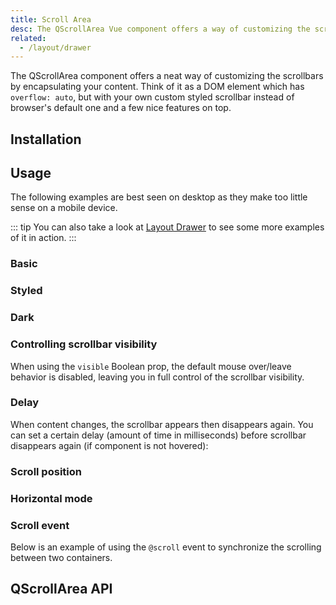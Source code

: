```yaml
---
title: Scroll Area
desc: The QScrollArea Vue component offers a way of customizing the scrollbars for all desktop browsers.
related:
  - /layout/drawer
---
```


The QScrollArea component offers a neat way of customizing the scrollbars by encapsulating your content. Think of it as a DOM element which has `overflow: auto`, but with your own custom styled scrollbar instead of browser's default one and a few nice features on top.

## Installation

<doc-installation components="QScrollArea" />

## Usage

The following examples are best seen on desktop as they make too little sense on a mobile device.

::: tip
You can also take a look at [Layout Drawer](/layout/drawer) to see some more examples of it in action.
:::

### Basic

<doc-example title="Basic" file="QScrollArea/Basic" />

### Styled

<doc-example title="Styled thumb and bar" file="QScrollArea/StyledBar" />

<doc-example title="Styled" file="QScrollArea/Styled" />

### Dark <q-badge align="top" label="v1.9+" />

<doc-example title="Dark" file="QScrollArea/Dark" />

### Controlling scrollbar visibility <q-badge align="top" label="v1.3+" />

When using the `visible` Boolean prop, the default mouse over/leave behavior is disabled, leaving you in full control of the scrollbar visibility.

<doc-example title="Controlling scrollbar visibility" file="QScrollArea/ScrollbarVisibility" />

### Delay

When content changes, the scrollbar appears then disappears again. You can set a certain delay (amount of time in milliseconds) before scrollbar disappears again (if component is not hovered):

<doc-example title="Delay" file="QScrollArea/Delay" />

### Scroll position

<doc-example title="Scroll Position" file="QScrollArea/ScrollPosition" />

### Horizontal mode

<doc-example title="Horizontal mode" file="QScrollArea/Horizontal" />

### Scroll event <q-badge align="top" label="v1.9.3+" />

Below is an example of using the `@scroll` event to synchronize the scrolling between two containers.

<doc-example title="Synchronized" file="QScrollArea/Synchronized" />

## QScrollArea API

<doc-api file="QScrollArea" />
